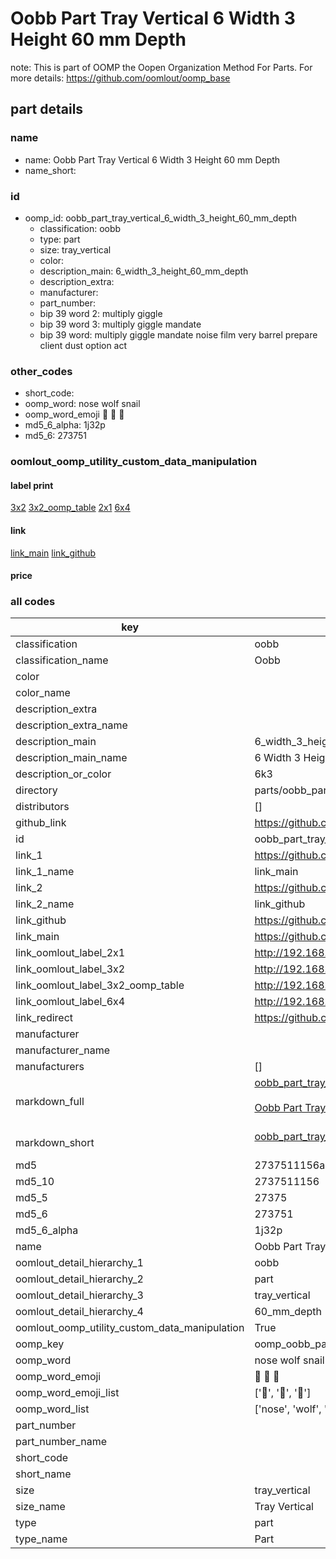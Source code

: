 # Oobb Part Tray Vertical 6 Width 3 Height 60 mm Depth  

note: This is part of OOMP the Oopen Organization Method For Parts. For more details: https://github.com/oomlout/oomp_base

##  part details
  







### name
* name: Oobb Part Tray Vertical 6 Width 3 Height 60 mm Depth
* name_short: 
### id
* oomp_id: oobb_part_tray_vertical_6_width_3_height_60_mm_depth
  * classification: oobb
  * type: part
  * size: tray_vertical
  * color: 
  * description_main: 6_width_3_height_60_mm_depth
  * description_extra: 
  * manufacturer: 
  * part_number: 
  * bip 39 word 2: multiply giggle
  * bip 39 word 3: multiply giggle mandate
  * bip 39 word: multiply giggle mandate noise film very barrel prepare client dust option act

### other_codes
* short_code: 
* oomp_word: nose wolf snail
* oomp_word_emoji :nose: :wolf: :snail:
* md5_6_alpha: 1j32p
* md5_6: 273751






### oomlout_oomp_utility_custom_data_manipulation
#### label print
[3x2](http://192.168.1.245:1112/?label=oomp%201j32p)
[3x2_oomp_table](http://192.168.1.108:1112/?label=oomp%201j32p)
[2x1](http://192.168.1.242:1112/?label=oomp%201j32p)
[6x4](http://192.168.1.55:1112/?label=oomp%201j32p)    

#### link

[link_main](https://github.com/oomlout/oomlout_oomp_version_1_messy/tree/main/parts/oobb_part_tray_vertical_6_width_3_height_60_mm_depth) [link_github](https://github.com/oomlout/oomlout_oomp_version_1_messy/tree/main/parts/oobb_part_tray_vertical_6_width_3_height_60_mm_depth)                             

#### price







### all codes 
| key | value |  
| --- | --- |  
| classification | oobb |  
| classification_name | Oobb |  
| color |  |  
| color_name |  |  
| description_extra |  |  
| description_extra_name |  |  
| description_main | 6_width_3_height_60_mm_depth |  
| description_main_name | 6 Width 3 Height 60 mm Depth |  
| description_or_color | 6k3 |  
| directory | parts/oobb_part_tray_vertical_6_width_3_height_60_mm_depth |  
| distributors | [] |  
| github_link | https://github.com/oomlout/oomlout_oomp_part_src/tree/main/parts/oobb_part_tray_vertical_6_width_3_height_60_mm_depth |  
| id | oobb_part_tray_vertical_6_width_3_height_60_mm_depth |  
| link_1 | https://github.com/oomlout/oomlout_oomp_version_1_messy/tree/main/parts/oobb_part_tray_vertical_6_width_3_height_60_mm_depth |  
| link_1_name | link_main |  
| link_2 | https://github.com/oomlout/oomlout_oomp_version_1_messy/tree/main/parts/oobb_part_tray_vertical_6_width_3_height_60_mm_depth |  
| link_2_name | link_github |  
| link_github | https://github.com/oomlout/oomlout_oomp_version_1_messy/tree/main/parts/oobb_part_tray_vertical_6_width_3_height_60_mm_depth |  
| link_main | https://github.com/oomlout/oomlout_oomp_version_1_messy/tree/main/parts/oobb_part_tray_vertical_6_width_3_height_60_mm_depth |  
| link_oomlout_label_2x1 | http://192.168.1.242:1112/?label=oomp%201j32p |  
| link_oomlout_label_3x2 | http://192.168.1.245:1112/?label=oomp%201j32p |  
| link_oomlout_label_3x2_oomp_table | http://192.168.1.108:1112/?label=oomp%201j32p |  
| link_oomlout_label_6x4 | http://192.168.1.55:1112/?label=oomp%201j32p |  
| link_redirect | https://github.com/oomlout/oomlout_oomp_version_1_messy/tree/main/parts/oobb_part_tray_vertical_6_width_3_height_60_mm_depth |  
| manufacturer |  |  
| manufacturer_name |  |  
| manufacturers | [] |  
| markdown_full | [oobb_part_tray_vertical_6_width_3_height_60_mm_depth](none)<br>[](none)<br>[Oobb Part Tray Vertical 6 Width 3 Height 60 Mm Depth](none)<br><br> |  
| markdown_short | [oobb_part_tray_vertical_6_width_3_height_60_mm_depth](none)<br><br> |  
| md5 | 2737511156a9e25bcbab295d0e187c8b |  
| md5_10 | 2737511156 |  
| md5_5 | 27375 |  
| md5_6 | 273751 |  
| md5_6_alpha | 1j32p |  
| name | Oobb Part Tray Vertical 6 Width 3 Height 60 mm Depth |  
| oomlout_detail_hierarchy_1 | oobb |  
| oomlout_detail_hierarchy_2 | part |  
| oomlout_detail_hierarchy_3 | tray_vertical |  
| oomlout_detail_hierarchy_4 | 60_mm_depth |  
| oomlout_oomp_utility_custom_data_manipulation | True |  
| oomp_key | oomp_oobb_part_tray_vertical_6_width_3_height_60_mm_depth |  
| oomp_word | nose wolf snail |  
| oomp_word_emoji | :nose: :wolf: :snail: |  
| oomp_word_emoji_list | [':nose:', ':wolf:', ':snail:'] |  
| oomp_word_list | ['nose', 'wolf', 'snail'] |  
| part_number |  |  
| part_number_name |  |  
| short_code |  |  
| short_name |  |  
| size | tray_vertical |  
| size_name | Tray Vertical |  
| type | part |  
| type_name | Part |  
